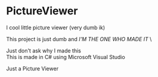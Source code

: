 # PictureViewer
I cool little picture viewer (very dumb ik)

This project is just dumb and *I'M THE ONE WHO MADE IT* \

Just don't ask why I made this \
This is made in C# using Microsoft Visual Studio

Just a Picture Viewer
